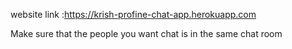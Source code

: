website link :https://krish-profine-chat-app.herokuapp.com

Make sure that the people you want chat is in the same chat room


